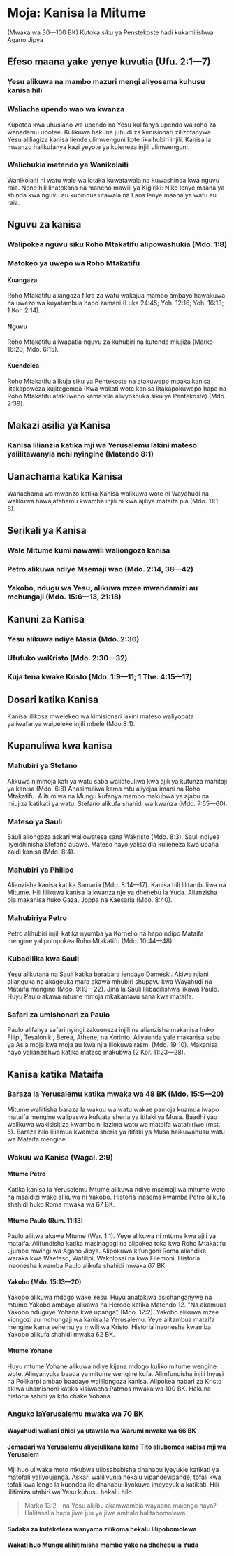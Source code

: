 # Moja: Kanisa la Mitume

(Mwaka wa 30—100 BK) Kutoka siku ya Penstekoste hadi kukamilishwa Agano Jipya

## Efeso maana yake yenye kuvutia (Ufu. 2:1—7)

### Yesu alikuwa na mambo mazuri mengi aliyosema kuhusu kanisa hili

### Waliacha upendo wao wa kwanza

Kupotea kwa uhusiano wa upendo na Yesu kulifanya upendo wa roho za wanadamu upotee. Kulikuwa hakuna juhudi za kimisionari zilizofanywa. Yesu aliliagiza kanisa liende ulimwenguni kote likaihubiri injili. Kanisa la mwanzo halikufanya kazi yeyote ya kuieneza injili ulimwenguni.

### Walichukia matendo ya Wanikolaiti

Wanikolaiti ni watu wale waliotaka kuwatawala na kuwashinda kwa nguvu raia. Neno hili linatokana na maneno mawili ya Kigiriki: Niko lenye maana ya shinda kwa nguvu au kupindua utawala na Laos lenye maana ya watu au raia.

## Nguvu za kanisa

### Walipokea nguvu siku Roho Mtakatifu alipowashukia (Mdo. 1:8)

### Matokeo ya uwepo wa Roho Mtakatifu

#### Kuangaza

Roho Mtakatifu aliangaza fikra za watu wakajua mambo ambayo hawakuwa na uwezo wa kuyatambua hapo zamani (Luka 24:45; Yoh. 12:16; Yoh. 16:13; 1 Kor. 2:14).

#### Nguvu

Roho Mtakatifu aliwapatia nguvu za kuhubiri na kutenda miujiza (Marko 16:20; Mdo. 6:15).

#### Kuendelea

Roho Mtakatifu alikuja siku ya Pentekoste na atakuwepo mpaka kanisa litakapoweza kujitegemea (Kwa wakati wote kanisa litakapokuwepo hapa na Roho Mtakatifu atakuwepo kama vile alivyoshuka siku ya Pentekoste) (Mdo. 2:39).

## Makazi asilia ya Kanisa

### Kanisa lilianzia katika mji wa Yerusalemu lakini mateso yalilitawanyia nchi nyingine (Matendo 8:1)

## Uanachama katika Kanisa

Wanachama wa mwanzo katika Kanisa walikuwa wote ni Wayahudi na walikuwa hawajafahamu kwamba injili ni kwa ajiliya mataifa pia (Mdo. 11:1—8).

## Serikali ya Kanisa

### Wale Mitume kumi nawawili waliongoza kanisa

### Petro alikuwa ndiye Msemaji wao (Mdo. 2:14, 38—42)

### Yakobo, ndugu wa Yesu, alikuwa mzee mwandamizi au mchungaji (Mdo. 15:6—13, 21:18)

## Kanuni za Kanisa

### Yesu alikuwa ndiye Masia (Mdo. 2:36)

### Ufufuko waKristo (Mdo. 2:30—32)

### Kuja tena kwake Kristo (Mdo. 1:9—11; 1 The. 4:15—17)

## Dosari katika Kanisa

Kanisa lilikosa mwelekeo wa kimisionari lakini mateso waliyopata yaliwafanya waipeleke injili mbele (Mdo 8:1).

## Kupanuliwa kwa kanisa

### Mahubiri ya Stefano

Alikuwa nimmoja kati ya watu saba walioteuliwa kwa ajili ya kutunza mahitaji ya kanisa (Mdo. 6:8) Anasimuliwa kama mtu aliyejaa imani na Roho Mtakatifu. Alitumiwa na Mungu kufanya mambo makubwa ya ajabu na miujiza katikati ya watu. Stefano alikufa shahidi wa kwanza (Mdo. 7:55—60).

### Mateso ya Sauli

Sauli aliongoza askari waliowatesa sana Wakristo (Mdo. 8:3). Sauli ndiyea liyeidhinisha Stefano auawe. Mateso hayo yalisaidia kulieneza kwa upana zaidi kanisa (Mdo. 8:4).

### Mahubiri ya Philipo

Alianzisha kanisa katika Samaria (Mdo. 8:14—17). Kanisa hili lilitambuliwa na Mitume. Hili lilikuwa kanisa la kwanza nje ya dhehebu la Yuda. Alianzisha pia makanisa huko Gaza, Joppa na Kaesaria (Mdo. 8:40).

### Mahubiriya Petro

Petro alihubiri injili katika nyumba ya Kornelio na hapo ndipo Mataifa mengine yalipompokea Roho Mtakatifu (Mdo. 10:44—48).

### Kubadilika kwa Sauli

Yesu alikutana na Sauli katika barabara iendayo Dameski. Akiwa njiani alianguka na akageuka mara akawa mhubiri shupavu kwa Wayahudi na Mataifa mengine (Mdo. 9:19—22). Jina la Sauli lilibadilishwa likawa Paulo. Huyu Paulo akawa mtume mmoja mkakamavu sana kwa mataifa.

### Safari za umishonari za Paulo

Paulo alifanya safari nyingi zakueneza injili na alianzisha makanisa huko Filipi, Tesaloniki, Berea, Athene, na Korinto. Aliyaunda yale makanisa saba ya Asia moja kwa moja au kwa njia iliokuwa rasmi (Mdo. 19:10). Makanisa hayo yalianzishwa katika mateso makubwa (2 Kor. 11:23—28).

## Kanisa katika Mataifa

### Baraza la Yerusalemu katika mwaka wa 48 BK (Mdo. 15:5—20)

Mitume waliitisha baraza la wakuu wa watu wakae pamoja kuamua iwapo mataifa mengine walipaswa kufuata sheria ya itifaki ya Musa. Baadhi yao walikuwa wakisisitiza kwamba ni lazima watu wa mataifa watahiriwe (mst. 5). Baraza hilo liliamua kwamba sheria ya itifaki ya Musa haikuwahusu watu wa Mataifa mengine.

### Wakuu wa Kanisa (Wagal. 2:9)

#### Mtume Petro

Katika kanisa la Yerusalemu Mtume alikuwa ndiye msemaji wa mitume wote na msaidizi wake alikuwa ni Yakobo. Historia inasema kwamba Petro alikufa shahidi huko Roma mwaka wa 67 BK.

#### Mtume Paulo (Rum. 11:13)

Paulo aliitwa akawe Mtume (War. 1:1). Yeye alikuwa ni mtume kwa ajili ya mataifa. Alifundisha katika masinagogi na alipokea toka kwa Roho Mtakatifu ujumbe mwingi wa Agano Jipya. Alipokuwa kifungoni Roma aliandika waraka kwa Waefeso, Wafilipi, Wakolosai na kwa Filemoni. Historia inaonesha kwamba Paulo alikufa shahidi mwaka 67 BK.

#### Yakobo (Mdo. 15:13—20)

Yakobo alikuwa mdogo wake Yesu. Huyu anatakiwa asichanganywe na mtume Yakobo ambaye aliuawa na Herode katika Matendo 12. "Na akamuua Yakobo nduguye Yohana kwa upanga" (Mdo. 12:2). Yakobo alikuwa mzee kiongozi au mchungaji wa kanisa la Yerusalemu. Yeye alitambua mataifa mengine kama sehemu ya mwili wa Kristo. Historia inaonesha kwamba Yakobo alikufa shahidi mwaka 62 BK.

#### Mtume Yohane

Huyu mtume Yohane alikuwa ndiye kijana mdogo kuliko mitume wengine wote. Alinyanyuka baada ya mitume wengine kufa. Alimfundisha injili Inyasi na Polikarpi ambao baadaye waliliongoza kanisa. Alipokea habari za Kristo akiwa uhamishoni katika kisiwacha Patmos mwaka wa 100 BK. Hakuna historia sahihi ya kifo chake Yohana.

### Anguko laYerusalemu mwaka wa 70 BK

#### Wayahudi waliasi dhidi ya utawala wa Warumi mwaka wa 66 BK

#### Jemadari wa Yerusalemu aliyejulikana kama Tito aliubomoa kabisa mji wa Yerusalem

Mji huo uliwaka moto mkubwa uliosababisha dhahabu iyeyukie katikati ya matofali yaliyoujenga. Askari walilivunja hekalu vipandevipande, tofali kwa tofali kwa lengo la kuondoa ile dhahabu iliyokuwa imeyeyukia katikati. Hili lilitimiza utabiri wa Yesu kuhusu hekalu hilo.

> Marko 13:2&mdash;na Yesu alijibu akamwambia wayaona majengo haya? Halitasalia hapa jiwe juu ya jiwe ambalo halitabomolewa.

#### Sadaka za kuteketeza wanyama zilikoma hekalu lilipobomolewa

#### Wakati huo Mungu alihitimisha mambo yake na dhehebu la Yuda